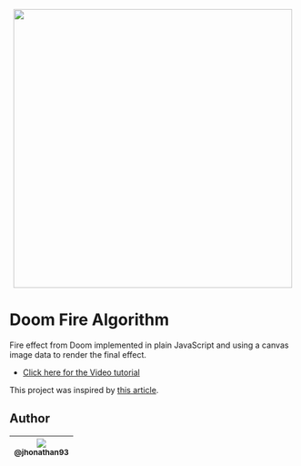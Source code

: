 <p align="center">
  <a href="https://github.com/jhonathan93/doom-fire-algorithm/tree/master/playground/FogoDOOM-Control%20screen%20resizing/">
    <img src="https://raw.githubusercontent.com/jhonathan93/doom-fire-algorithm/master/playground/FogoDOOM-Control%20screen%20resizing/FogoDoom.gif" width="490">
  </a>
</p>

# Doom Fire Algorithm
Fire effect from Doom implemented in plain JavaScript and using a canvas image data to render the final effect.

- [Click here for the Video tutorial](https://www.youtube.com/watch?v=HCjDjsHPOco)

This project was inspired by [this article](http://fabiensanglard.net/doom_fire_psx/).

## Author

| [<img src="https://avatars1.githubusercontent.com/u/46010912?s=115"><br><sub>@jhonathan93</sub>](https://github.com/jhonathan93) |
| :---: |